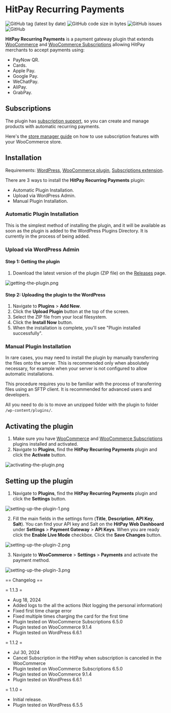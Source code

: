 # HitPay Recurring Payments

![GitHub tag (latest by date)](https://img.shields.io/github/v/tag/hit-pay/woocommerce-recurring?label=Version&style=for-the-badge)
![GitHub code size in bytes](https://img.shields.io/github/languages/code-size/hit-pay/woocommerce-recurring?style=for-the-badge)
![GitHub issues](https://img.shields.io/github/issues-raw/hit-pay/woocommerce-recurring?style=for-the-badge)
![GitHub](https://img.shields.io/github/license/hit-pay/woocommerce-recurring?style=for-the-badge)

**HitPay Recurring Payments** is a payment gateway plugin that extends [WooCommerce](https://woocommerce.com) and
[WooCommerce Subscriptions](https://woocommerce.com/products/woocommerce-subscriptions/) allowing HitPay merchants to accept payments using:
- PayNow QR.
- Cards.
- Apple Pay.
- Google Pay. 
- WeChatPay.
- AliPay.
- GrabPay.

## Subscriptions
The plugin has [subscription support](https://woocommerce.com/products/woocommerce-subscriptions/), so you can create and manage products with automatic recurring payments.

Here's the [store manager guide](https://woocommerce.com/document/subscriptions/store-manager-guide/) on how to use subscription features with your WooCommerce store.

## Installation

Requirements: [WordPress](https://wordpress.org), [WooCommerce plugin](https://woocommerce.com), [Subscriptions extension](https://woocommerce.com/products/woocommerce-subscriptions/).

There are 3 ways to install the **HitPay Recurring Payments** plugin: 
- Automatic Plugin Installation.
- Upload via WordPress Admin.
- Manual Plugin Installation.

### Automatic Plugin Installation
This is the simplest method of installing the plugin, and it will be available as soon as the plugin is added to the WordPress Plugins Directory.
It is currently in the process of being added.

### Upload via WordPress Admin

#### Step 1: Getting the plugin
1. Download the latest version of the plugin (ZIP file) on the [Releases](https://github.com/hit-pay/woocommerce-recurring/releases) page.

![getting-the-plugin.png](docs/getting-the-plugin.png)

#### Step 2: Uploading the plugin to the WordPress
1. Navigate to **Plugins** > **Add New**.
2. Click the **Upload Plugin** button at the top of the screen.
3. Select the ZIP file from your local filesystem.
4. Click the **Install Now** button.
5. When the installation is complete, you'll see "Plugin installed successfully".

### Manual Plugin Installation
In rare cases, you may need to install the plugin by manually transferring the files onto the server. This is recommended only when absolutely necessary, for example when your server is not configured to allow automatic installations.

This procedure requires you to be familiar with the process of transferring files using an SFTP client. It is recommended for advanced users and developers.

All you need to do is to move an unzipped folder with the plugin to folder `/wp-content/plugins/`.

## Activating the plugin

1. Make sure you have [WooCommerce](https://woocommerce.com) and [WooCommerce Subscriptions](https://woocommerce.com/products/woocommerce-subscriptions/) plugins installed and activated.
2. Navigate to **Plugins**, find the **HitPay Recurring Payments** plugin and click the **Activate** button.

![activating-the-plugin.png](docs/activating-the-plugin.png)

## Setting up the plugin

1. Navigate to **Plugins**, find the **HitPay Recurring Payments** plugin and click the **Settings** button.

![setting-up-the-plugin-1.png](docs/setting-up-the-plugin-1.png)

2. Fill the main fields in the settings form (**Title**, **Description**, **API Key**, **Salt**). You can find your API key and Salt on the **HitPay Web Dashboard** under **Settings** > **Payment Gateway** > **API Keys**.
When you are ready click the **Enable Live Mode** checkbox. Click the **Save Changes** button.

![setting-up-the-plugin-2.png](docs/setting-up-the-plugin-2.png)

3. Navigate to **WooCommerce** > **Settings** > **Payments** and activate the payment method.

![setting-up-the-plugin-3.png](docs/setting-up-the-plugin-3.png)

== Changelog ==

= 1.1.3 =
* Aug 18, 2024
* Added logs to the all the actions (Not logging the personal information)
* Fixed first time charge error
* Fixed multiple times charging the card for the first time
* Plugin tested on WooCommerce Subscriptions 6.5.0
* Plugin tested on WooCommerce 9.1.4
* Plugin tested on WordPress 6.6.1

= 1.1.2 =
* Jul 30, 2024
* Cancel Subscription in the HitPay when subscription is canceled in the WooCommerce
* Plugin tested on WooCommerce Subscriptions 6.5.0
* Plugin tested on WooCommerce 9.1.4
* Plugin tested on WordPress 6.6.1

= 1.1.0 =
* Initial release.
* Plugin tested on WordPress 6.5.5